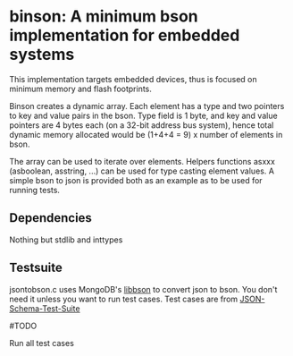 # binson: A minimum bson implementation for embedded systems

This implementation targets embedded devices, thus is focused on minimum memory and flash footprints.

Binson creates a dynamic array. Each element has a type and two pointers to key and value pairs in the bson. 
Type field is 1 byte, and key and value pointers are 4 bytes each (on a 32-bit address bus system), hence total dynamic memory allocated would be (1+4+4 = 9) x number of elements in bson.

The array can be used to iterate over elements. Helpers functions asxxx (asboolean, asstring, ...) can be used for type casting element values.
A simple bson to json is provided both as an example as to be used for running tests.

## Dependencies
Nothing but stdlib and inttypes

## Testsuite

jsontobson.c uses MongoDB's [libbson](https://github.com/mongodb/libbson/) to convert json to bson. You don't need it unless you want to run test cases.
Test cases are from [JSON-Schema-Test-Suite](https://github.com/json-schema/JSON-Schema-Test-Suite)

#TODO

Run all test cases
